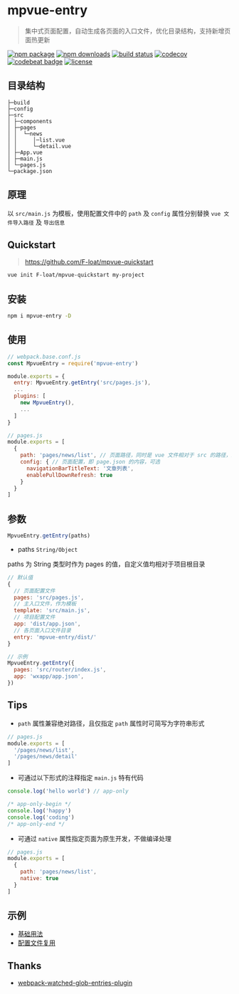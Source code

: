 # mpvue-entry

> 集中式页面配置，自动生成各页面的入口文件，优化目录结构，支持新增页面热更新

[![npm package](https://img.shields.io/npm/v/mpvue-entry.svg)](https://npmjs.org/package/mpvue-entry)
[![npm downloads](https://img.shields.io/npm/dw/mpvue-entry.svg)](https://npmjs.org/package/mpvue-entry)
[![build status](https://travis-ci.org/F-loat/mpvue-entry.svg?branch=master)](https://travis-ci.org/F-loat/mpvue-entry)
[![codecov](https://codecov.io/gh/F-loat/mpvue-entry/branch/master/graph/badge.svg)](https://codecov.io/gh/F-loat/mpvue-entry/branch/master)
[![codebeat badge](https://codebeat.co/badges/c51b57e4-c809-404e-a825-4271a8e2e01e)](https://codebeat.co/projects/github-com-f-loat-mpvue-entry-master)
[![license](https://img.shields.io/github/license/mashape/apistatus.svg)](https://github.com/F-loat/mpvue-entry/blob/master/LICENSE)

## 目录结构

```
├─build
├─config
├─src
│ ├─components
│ ├─pages
│ │  └─news
│ │     │─list.vue
│ │     └─detail.vue
│ ├─App.vue
│ ├─main.js
│ └─pages.js
└─package.json
```

## 原理

以 `src/main.js` 为模板，使用配置文件中的 `path` 及 `config` 属性分别替换 `vue 文件导入路径` 及 `导出信息`

## Quickstart

> https://github.com/F-loat/mpvue-quickstart

``` bash
vue init F-loat/mpvue-quickstart my-project
```

## 安装

``` bash
npm i mpvue-entry -D
```

## 使用

``` js
// webpack.base.conf.js
const MpvueEntry = require('mpvue-entry')

module.exports = {
  entry: MpvueEntry.getEntry('src/pages.js'),
  ...
  plugins: [
    new MpvueEntry(),
    ...
  ]
}
```

``` js
// pages.js
module.exports = [
  {
    path: 'pages/news/list', // 页面路径，同时是 vue 文件相对于 src 的路径，必填
    config: { // 页面配置，即 page.json 的内容，可选
      navigationBarTitleText: '文章列表',
      enablePullDownRefresh: true
    }
  }
]
```

## 参数

``` js
MpvueEntry.getEntry(paths)
```

* paths `String/Object`

paths 为 String 类型时作为 pages 的值，自定义值均相对于项目根目录

``` js
// 默认值
{
  // 页面配置文件
  pages: 'src/pages.js',
  // 主入口文件，作为模板
  template: 'src/main.js',
  // 项目配置文件
  app: 'dist/app.json',
  // 各页面入口文件目录
  entry: 'mpvue-entry/dist/'
}

// 示例
MpvueEntry.getEntry({
  pages: 'src/router/index.js',
  app: 'wxapp/app.json',
})
```

## Tips

* `path` 属性兼容绝对路径，且仅指定 `path` 属性时可简写为字符串形式

``` js
// pages.js
module.exports = [
  '/pages/news/list',
  '/pages/news/detail'
]
```

* 可通过以下形式的注释指定 `main.js` 特有代码

``` js
console.log('hello world') // app-only

/* app-only-begin */
console.log('happy')
console.log('coding')
/* app-only-end */
```

* 可通过 `native` 属性指定页面为原生开发，不做编译处理

``` js
// pages.js
module.exports = [
  {
    path: 'pages/news/list',
    native: true
  }
]
```

## 示例

* [基础用法](./examples/simple)
* [配置文件复用](./examples/vue-router)

## Thanks

* [webpack-watched-glob-entries-plugin](https://github.com/Milanzor/webpack-watched-glob-entries-plugin)
